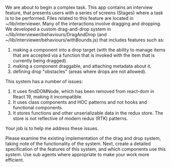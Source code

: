 We are about to begin a complex task. This app contains an interview feature, that presents users with a series of screens (Stages) where a task is to be performed. Files related to this feature are located in ~/lib/interviewer. Many of the interactions involve dragging and dropping. We developed a custom drag-and-drop system in ~/lib/interviewer/behaviours/DragAndDrop (and ~/lib/interviewer/behaviours/withBounds.js) that includes features such as:

1. making a component into a drop target (with the ability to manage items that are accepted via a function that is invoked with the item that is currently being dragged).
2. making a component draggable, and attaching metadata about it.
3. defining drop "obstacles" (areas where drops are not allowed).

This system has a number of issues:

1. It uses findDOMNode, which has been removed from react-dom in React 19, making it incompatible.
2. It uses class components and HOC patterns and not hooks and functional components.
3. It stores functions and other unserializable data in the redux store. The store is not reflective of modern redux (RTK) patterns.

Your job is to help me address these issues.

Please examine the existing implementation of the drag and drop system, taking note of the functionality of the system. Next, create a detailed specification of the features of this system, and which components use this system. Use sub agents where appropriate to make your work more efficient.
